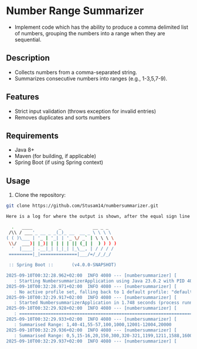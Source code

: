 # Number Range Summarizer

- Implement code which has the ability to produce a comma delimited list of numbers, grouping the numbers into a range when they are sequential.

## Description
- Collects numbers from a comma-separated string.
- Summarizes consecutive numbers into ranges (e.g., 1-3,5,7-9).

## Features
- Strict input validation (throws exception for invalid entries)
- Removes duplicates and sorts numbers

## Requirements
- Java 8+
- Maven (for building, if applicable)
- Spring Boot (if using Spring context)

## Usage
1. Clone the repository:
```bash
git clone https://github.com/Stusam14/numbersummarizer.git

Here is a log for where the output is shown, after the equal sign line the output is shown.

  .   ____          _            __ _ _
 /\\ / ___'_ __ _ _(_)_ __  __ _ \ \ \ \
( ( )\___ | '_ | '_| | '_ \/ _` | \ \ \ \
 \\/  ___)| |_)| | | | | || (_| |  ) ) ) )
  '  |____| .__|_| |_|_| |_\__, | / / / /
 =========|_|==============|___/=/_/_/_/

 :: Spring Boot ::       (v4.0.0-SNAPSHOT)

2025-09-10T00:32:28.962+02:00  INFO 4080 --- [numbersummarizer] [           main] c.n.n.NumbersummarizerApplication     
   : Starting NumbersummarizerApplication using Java 23.0.2 with PID 4080 (C:\Users\Siyabonga\Desktop\Impact\numbersummarizer\target\classes started by Siyabonga in C:\Users\Siyabonga\Desktop\Impact\numbersummarizer)
2025-09-10T00:32:28.971+02:00  INFO 4080 --- [numbersummarizer] [           main] c.n.n.NumbersummarizerApplication     
   : No active profile set, falling back to 1 default profile: "default"
2025-09-10T00:32:29.917+02:00  INFO 4080 --- [numbersummarizer] [           main] c.n.n.NumbersummarizerApplication     
   : Started NumbersummarizerApplication in 1.748 seconds (process running for 2.694)
2025-09-10T00:32:29.928+02:00  INFO 4080 --- [numbersummarizer] [           main] c.n.n.NumbersummarizerApplication     
   : ================================================================================================================================================================
2025-09-10T00:32:29.933+02:00  INFO 4080 --- [numbersummarizer] [           main] c.n.n.NumbersummarizerApplication     
   : Summarised Range: 1,40-41,55-57,100,1000,12001-12004,20000
2025-09-10T00:32:29.936+02:00  INFO 4080 --- [numbersummarizer] [           main] c.n.n.NumbersummarizerApplication     
   : Summarised Range: 0,5,15-16,20,150,300,320-321,1199,1211,1588,1600,1700,5000,13949,20020-20022,300200-300201,400000-400002,1000001-1000003,1700000,4000000,70000000
2025-09-10T00:32:29.937+02:00  INFO 4080 --- [numbersummarizer] [           main] c.n.n.NumbersummarizerApplication 
